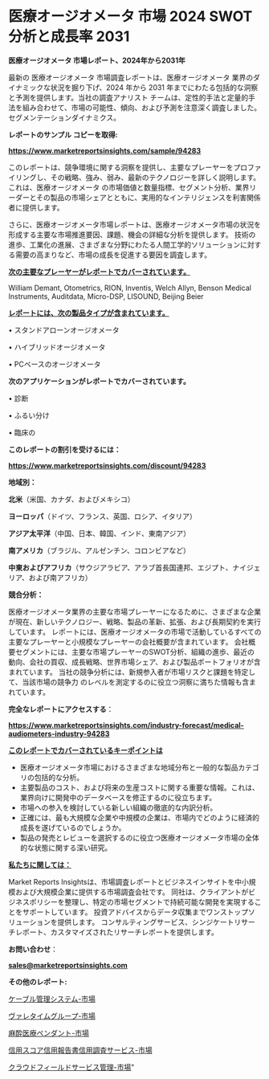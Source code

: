 # 医療オージオメータ 市場 2024 SWOT 分析と成長率 2031

<strong>医療オージオメータ 市場レポート、2024年から2031年</strong>

最新の 医療オージオメータ 市場調査レポートは、医療オージオメータ 業界のダイナミックな状況を掘り下げ、2024 年から 2031 年までにわたる包括的な洞察と予測を提供します。当社の調査アナリスト チームは、定性的手法と定量的手法を組み合わせて、市場の可能性、傾向、および予測を注意深く調査しました。 セグメンテーションダイナミクス。



<strong>レポートのサンプル コピーを取得:</strong> <a href=https://www.marketreportsinsights.com/sample/94283>

<strong><u>https://www.marketreportsinsights.com/sample/94283</u></strong></a>

このレポートは、競争環境に関する洞察を提供し、主要なプレーヤーをプロファイリングし、その戦略、強み、弱み、最新のテクノロジーを詳しく説明します。 これは、医療オージオメータ の市場価値と数量指標、セグメント分析、業界リーダーとその製品の市場シェアとともに、実用的なインテリジェンスを利害関係者に提供します。

さらに、医療オージオメータ市場レポートは、医療オージオメータ市場の状況を形成する主要な市場推進要因、課題、機会の詳細な分析を提供します。 技術の進歩、工業化の進展、さまざまな分野にわたる人間工学的ソリューションに対する需要の高まりなど、市場の成長を促進する要因を調査します。



<strong><u>次の主要なプレーヤーがレポートでカバーされています。</u></strong>

William Demant, Otometrics, RION, Inventis, Welch Allyn, Benson Medical Instruments, Auditdata, Micro-DSP, LISOUND, Beijing Beier



<strong><u><b>レポートには、次の製品タイプが含まれています。</b></u></strong>

• スタンドアローンオージオメータ

• ハイブリッドオージオメータ

• PCベースのオージオメータ



<strong><b>次のアプリケーションがレポートでカバーされています。</b></strong>

• 診断

• ふるい分け

• 臨床の



<strong><b>このレポートの割引を受けるには：</b></strong><a href=https://www.marketreportsinsights.com/discount/94283>

<strong><u>https://www.marketreportsinsights.com/discount/94283</u></strong></a>



<strong>地域別：</strong>



<strong>北米</strong>（米国、カナダ、およびメキシコ）



<strong>ヨーロッパ</strong>（ドイツ、フランス、英国、ロシア、イタリア）



<strong>アジア太平洋</strong>（中国、日本、韓国、インド、東南アジア）



<strong>南アメリカ</strong>（ブラジル、アルゼンチン、コロンビアなど）



<strong>中東およびアフリカ</strong>（サウジアラビア、アラブ首長国連邦、エジプト、ナイジェリア、および南アフリカ）



<strong>競合分析：</strong>

医療オージオメータ業界の主要な市場プレーヤーになるために、さまざまな企業が現在、新しいテクノロジー、戦略、製品の革新、拡張、および長期契約を実行しています。 レポートには、医療オージオメータの市場で活動しているすべての主要なプレーヤーと小規模なプレーヤーの会社概要が含まれています。 会社概要セグメントには、主要な市場プレーヤーのSWOT分析、組織の進歩、最近の動向、会社の買収、成長戦略、世界市場シェア、および製品ポートフォリオが含まれています。 当社の競争分析には、新規参入者が市場リスクと課題を特定して、当該市場の競争力 のレベルを測定するのに役立つ洞察に満ちた情報も含まれています。



<strong>完全なレポートにアクセスする</strong>：

<a href=https://www.marketreportsinsights.com/industry-forecast/medical-audiometers-industry-94283>

<strong><u>https://www.marketreportsinsights.com/industry-forecast/medical-audiometers-industry-94283</u></strong></a>



<strong><u><b>このレポートでカバーされているキーポイントは</b></u></strong>
<ul>
  <li>医療オージオメータ市場におけるさまざまな地域分布と一般的な製品カテゴリの包括的な分析。</li>
  <li>主要製品のコスト、および将来の生産コストに関する重要な情報。これは、業界向けに開発中のデータベースを修正するのに役立ちます。</li>
  <li>市場への参入を検討している新しい組織の徹底的な内訳分析。</li>
  <li>正確には、最も大規模な企業や中規模の企業は、市場内でどのように経済的成長を遂げているのでしょうか。</li>
  <li>製品の発売とレビューを選択するのに役立つ医療オージオメータ市場の全体的な状態に関する深い研究。</li>
</ul>


<strong><u><b>私たちに関しては：</b></u></strong>

Market Reports Insightsは、市場調査レポートとビジネスインサイトを中小規模および大規模企業に提供する市場調査会社です。 同社は、クライアントがビジネスポリシーを整理し、特定の市場セグメントで持続可能な開発を実現することをサポートしています。 投資アドバイスからデータ収集までワンストップソリューションを提供します。 コンサルティングサービス、シンジケートリサーチレポート、カスタマイズされたリサーチレポートを提供します。



<strong><b>お問い合わせ</b></strong>：

<a href=mailto:sales@marketreportsinsights.com>

<strong><u>sales@marketreportsinsights.com</u></strong></a>



<strong>その他のレポート:</strong>

<a href=https://www.linkedin.com/pulse/ケーブル管理システム-市場-2023-最新の-cagr-および成長分析-twnac/>ケーブル管理システム-市場</a>

<a href=https://www.linkedin.com/pulse/ヴァレタイムグループ-市場-2023-swot-分析と成長率-2030-zp6lf/>ヴァレタイムグループ-市場</a>

<a href=https://www.linkedin.com/pulse/麻酔医療ペンダント-市場-2023-新興市場-将来の動向と市場需要-2030-h9txf/>麻酔医療ペンダント-市場</a>

<a href=https://www.linkedin.com/pulse/信用スコア信用報告書信用調査サービス-市場-2023-推進要因と成長機会-p4qqf/>信用スコア信用報告書信用調査サービス-市場</a>

<a href=https://www.linkedin.com/pulse/クラウドフィールドサービス管理-市場-2023-総合分析と事業成長戦略-2030-8spsf/>クラウドフィールドサービス管理-市場</a>"
